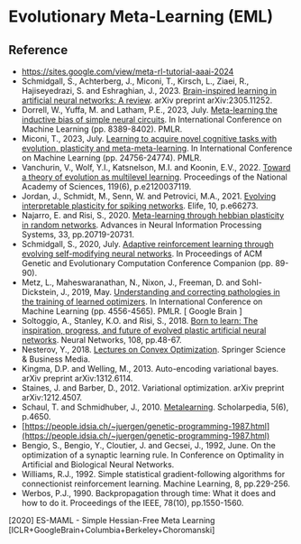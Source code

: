 # Evolutionary Meta-Learning (EML)

## Reference

* https://sites.google.com/view/meta-rl-tutorial-aaai-2024
* Schmidgall, S., Achterberg, J., Miconi, T., Kirsch, L., Ziaei, R., Hajiseyedrazi, S. and Eshraghian, J., 2023. [Brain-inspired learning in artificial neural networks: A review](https://arxiv.org/abs/2305.11252). arXiv preprint arXiv:2305.11252.
* Dorrell, W., Yuffa, M. and Latham, P.E., 2023, July. [Meta-learning the inductive bias of simple neural circuits](https://proceedings.mlr.press/v202/dorrell23a.html). In International Conference on Machine Learning (pp. 8389-8402). PMLR.
* Miconi, T., 2023, July. [Learning to acquire novel cognitive tasks with evolution, plasticity and meta-meta-learning](https://proceedings.mlr.press/v202/miconi23a.html). In International Conference on Machine Learning (pp. 24756-24774). PMLR.
* Vanchurin, V., Wolf, Y.I., Katsnelson, M.I. and Koonin, E.V., 2022. [Toward a theory of evolution as multilevel learning](https://www.pnas.org/doi/abs/10.1073/pnas.2120037119). Proceedings of the National Academy of Sciences, 119(6), p.e2120037119.
* Jordan, J., Schmidt, M., Senn, W. and Petrovici, M.A., 2021. [Evolving interpretable plasticity for spiking networks](https://elifesciences.org/articles/66273). Elife, 10, p.e66273.
* Najarro, E. and Risi, S., 2020. [Meta-learning through hebbian plasticity in random networks](https://proceedings.neurips.cc/paper/2020/hash/ee23e7ad9b473ad072d57aaa9b2a5222-Abstract.html). Advances in Neural Information Processing Systems, 33, pp.20719-20731.
* Schmidgall, S., 2020, July. [Adaptive reinforcement learning through evolving self-modifying neural networks](). In Proceedings of ACM Genetic and Evolutionary Computation Conference Companion (pp. 89-90).
* Metz, L., Maheswaranathan, N., Nixon, J., Freeman, D. and Sohl-Dickstein, J., 2019, May. [Understanding and correcting pathologies in the training of learned optimizers](http://proceedings.mlr.press/v97/metz19a.html). In International Conference on Machine Learning (pp. 4556-4565). PMLR. [ Google Brain ]
* Soltoggio, A., Stanley, K.O. and Risi, S., 2018. [Born to learn: The inspiration, progress, and future of evolved plastic artificial neural networks](https://www.sciencedirect.com/science/article/pii/S0893608018302120). Neural Networks, 108, pp.48-67.
* Nesterov, Y., 2018. [Lectures on Convex Optimization](https://link.springer.com/book/10.1007/978-3-319-91578-4). Springer Science & Business Media.
* Kingma, D.P. and Welling, M., 2013. Auto-encoding variational bayes. arXiv preprint arXiv:1312.6114.
* Staines, J. and Barber, D., 2012. Variational optimization. arXiv preprint arXiv:1212.4507.
* Schaul, T. and Schmidhuber, J., 2010. [Metalearning](http://www.scholarpedia.org/article/Metalearning). Scholarpedia, 5(6), p.4650.
* [https://people.idsia.ch/~juergen/genetic-programming-1987.html](https://people.idsia.ch/~juergen/genetic-programming-1987.html)
* Bengio, S., Bengio, Y., Cloutier, J. and Gecsei, J., 1992, June. On the optimization of a synaptic learning rule. In Conference on Optimality in Artificial and Biological Neural Networks.
* Williams, R.J., 1992. Simple statistical gradient-following algorithms for connectionist reinforcement learning. Machine Learning, 8, pp.229-256.
* Werbos, P.J., 1990. Backpropagation through time: What it does and how to do it. Proceedings of the IEEE, 78(10), pp.1550-1560.


[2020] ES-MAML - Simple Hessian-Free Meta Learning [ICLR+GoogleBrain+Columbia+Berkeley+Choromanski]
